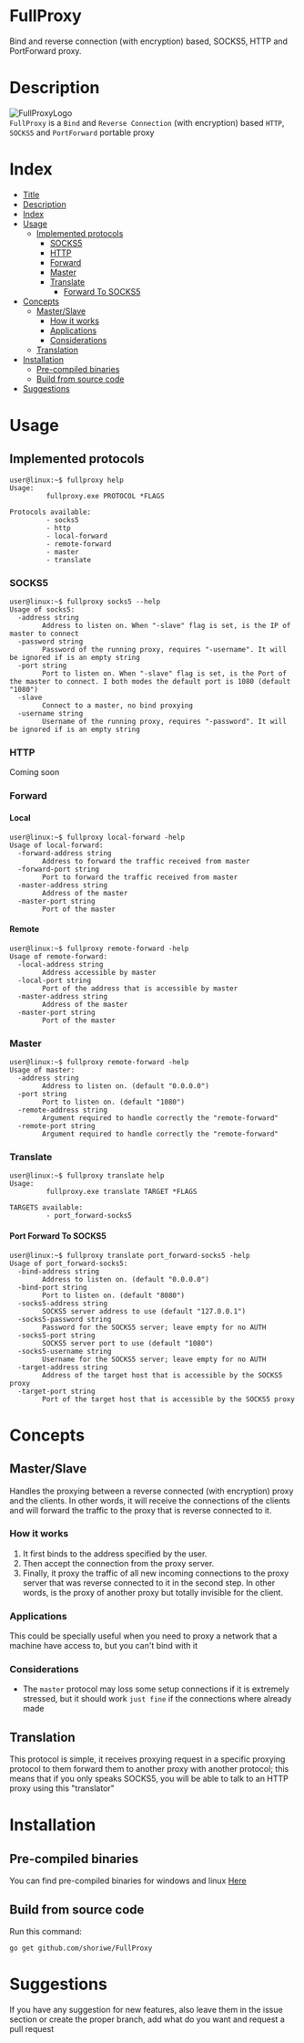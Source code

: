 # FullProxy
 Bind and reverse connection (with encryption) based, SOCKS5, HTTP and PortForward proxy.
 
# Description
![FullProxyLogo](https://raw.githubusercontent.com/shoriwe/FullProxy/master/logo/full-proxy-logo.PNG) \
`FullProxy` is a `Bind` and `Reverse Connection` (with encryption) based `HTTP`, `SOCKS5` and `PortForward` portable proxy
# Index
* [Title](#fullproxy)
* [Description](#description)
* [Index](#index)
* [Usage](#usage)
    * [Implemented protocols](#implemented-protocols)
        * [SOCKS5](#socks5)
        * [HTTP](#http)
        * [Forward](#forward)
        * [Master](#master)
        * [Translate](#translate)
            * [Forward To SOCKS5](#port-forward-to-socks5)
* [Concepts](#concepts)
    * [Master/Slave](#masterslave)
        * [How it works](#how-it-works)
        * [Applications](#applications)
        * [Considerations](#considerations)
    * [Translation](#translation)
* [Installation](#installation)
    * [Pre-compiled binaries](#pre-compiled-binaries)
    * [Build from source code](#build-from-source-code)
* [Suggestions](#suggestions)
# Usage
## Implemented protocols
```
user@linux:~$ fullproxy help
Usage:
         fullproxy.exe PROTOCOL *FLAGS

Protocols available:
         - socks5
         - http
         - local-forward
         - remote-forward
         - master
         - translate
```
### SOCKS5
```
user@linux:~$ fullproxy socks5 --help
Usage of socks5:
  -address string
        Address to listen on. When "-slave" flag is set, is the IP of master to connect
  -password string
        Password of the running proxy, requires "-username". It will be ignored if is an empty string
  -port string
        Port to listen on. When "-slave" flag is set, is the Port of the master to connect. I both modes the default port is 1080 (default "1080")
  -slave
        Connect to a master, no bind proxying
  -username string
        Username of the running proxy, requires "-password". It will be ignored if is an empty string
```
### HTTP
Coming soon
### Forward
#### Local
```
user@linux:~$ fullproxy local-forward -help
Usage of local-forward:
  -forward-address string
        Address to forward the traffic received from master
  -forward-port string
        Port to forward the traffic received from master
  -master-address string
        Address of the master
  -master-port string
        Port of the master
```
#### Remote
```
user@linux:~$ fullproxy remote-forward -help
Usage of remote-forward:
  -local-address string
        Address accessible by master
  -local-port string
        Port of the address that is accessible by master
  -master-address string
        Address of the master
  -master-port string
        Port of the master
```
### Master
```
user@linux:~$ fullproxy remote-forward -help
Usage of master:
  -address string
        Address to listen on. (default "0.0.0.0")
  -port string
        Port to listen on. (default "1080")
  -remote-address string
        Argument required to handle correctly the "remote-forward"
  -remote-port string
        Argument required to handle correctly the "remote-forward"
```
### Translate
```
user@linux:~$ fullproxy translate help
Usage:
         fullproxy.exe translate TARGET *FLAGS

TARGETS available:
         - port_forward-socks5
```
#### Port Forward To SOCKS5
```
user@linux:~$ fullproxy translate port_forward-socks5 -help
Usage of port_forward-socks5:
  -bind-address string
        Address to listen on. (default "0.0.0.0")
  -bind-port string
        Port to listen on. (default "8080")
  -socks5-address string
        SOCKS5 server address to use (default "127.0.0.1")
  -socks5-password string
        Password for the SOCKS5 server; leave empty for no AUTH
  -socks5-port string
        SOCKS5 server port to use (default "1080")
  -socks5-username string
        Username for the SOCKS5 server; leave empty for no AUTH
  -target-address string
        Address of the target host that is accessible by the SOCKS5 proxy
  -target-port string
        Port of the target host that is accessible by the SOCKS5 proxy
```
# Concepts
## Master/Slave
Handles the proxying between a reverse connected (with encryption) proxy and the clients. In other words, it will receive the connections of the clients and will forward the traffic to the proxy that is reverse connected to it.
### How it works
1. It first binds to the address specified by the user.
2. Then accept the connection from the proxy server.
3. Finally, it proxy the traffic of all new incoming connections to the proxy server that was reverse connected to it in the second step.
In other words, is the proxy of another proxy but totally invisible for the client.
### Applications
This could be specially useful when you need to proxy a network that a machine have access to, but you can't bind with it
### Considerations
- The `master` protocol may loss some setup connections if it is extremely stressed, but it should work `just fine` if the connections where already made
## Translation
This protocol is simple, it receives proxying request in a specific proxying protocol to them forward them to another proxy with another protocol; this means that if you only speaks SOCKS5, you will be able to talk to an HTTP proxy using this "translator" 
# Installation
## Pre-compiled binaries
You can find pre-compiled binaries for windows and linux [Here](https://github.com/shoriwe/FullProxy/tree/master/build)
## Build from source code
Run this command:
```
go get github.com/shoriwe/FullProxy
```
# Suggestions
If you have any suggestion for new features, also leave them in the issue section or create the proper branch, add what do you want and request a pull request
